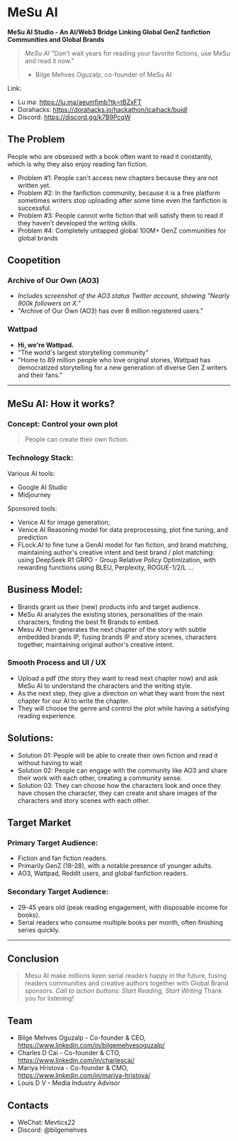 # MeSu AI

**MeSu AI Studio - An AI/Web3 Bridge Linking Global GenZ fanfiction Communities and Global Brands**

> *MeSu AI* "Don't wait years for reading your favorite fictions, use MeSu and read it now."
>  - Bilge Mehves Oguzalp, co-founder of MeSu AI

Link: 
- Lu.ma: https://lu.ma/aeumfimb?tk=tBZxFT
- Dorahacks: https://dorahacks.io/hackathon/icaihack/buidl
- Discord: https://discord.gg/k7B9PcqW

## The Problem
People who are obsessed with a book often want to read it constantly, which is why they also enjoy reading fan fiction.
 
- Problem #1: People can't access new chapters because they are not written yet.
- Problem #2: In the fanfiction community, because it is a free platform sometimes writers stop uploading after some time even the fanfiction is successful.
- Problem #3: People cannot write fiction that will satisfy them to read if they haven't developed the writing skills.
- Problem #4: Completely untapped global 100M+ GenZ communities for global brands

## Coopetition

### Archive of Our Own (AO3)
-   *Includes screenshot of the AO3 status Twitter account, showing "Nearly 900k followers on X."*
-   "Archive of Our Own (AO3) has over 8 million registered users."

### Wattpad
-  **Hi, we're Wattpad.**
- "The world's largest storytelling community"
- "Home to 89 million people who love original stories, Wattpad has democratized storytelling for a new generation of diverse Gen Z writers and their fans."

---

## MeSu AI: How it works?

### Concept: Control your own plot
>  People can create their own fiction.

### Technology Stack: 

Various AI tools: 
- Google AI Studio
- Midjourney

Sponsored tools:
- Venice AI for image generation,
- Venice AI Reasoning model for data preprocessing, plot fine tuning, and prediction
- FLock.AI to fine tune a GenAI model for fan fiction, and brand matching, maintaining author's creative intent and best brand / plot matching: using DeepSeek R1 GRPO - Group Relative Policy Optimization, with rewarding functions using BLEU, Perplexity, ROGUE-1/2/L ...

## Business Model: 
- Brands grant us their (new) products info and target audience.
- MeSu AI analyzes the existing stories, personalities of the main characters, finding the best fit Brands to embed.
- Mesu AI then generates the next chapter of the story with subtle embedded brands IP, fusing brands IP and story scenes, characters together, maintaining original author's creative intent.

### Smooth Process and UI / UX
- Upload a pdf (the story they want to read next chapter now) and ask MeSu AI to understand the characters and the writing style.
- As the next step, they give a direction on what they want from the next chapter for our AI to write the chapter.
- They will choose the genre and control the plot while having a satisfying reading experience.

## Solutions:
- Solution 01: People will be able to create their own fiction and read it without having to wait
- Solution 02: People can engage with the community like AO3 and share their work with each other, creating a community sense.
- Solution 03: They can choose how the characters look and once they have chosen the character, they can create and share images of the characters and story scenes with each other.
 
## Target Market

### Primary Target Audience:
-   Fiction and fan fiction readers.
-   Primarily GenZ (18-28), with a notable presence of younger adults.
-   AO3, Wattpad, Reddit users, and global fanfiction readers.

### Secondary Target Audience:
-   29-45 years old (peak reading engagement, with disposable income for books).
-   Serial readers who consume multiple books per month, often finishing series quickly.

---

## Conclusion
> Mesu AI make millions keen serial readers happy in the future, fusing readers communities and creative authors together with Global Brand sponsors.
> *Call to action buttons: Start Reading, Start Writing*
> Thank you for listening!

## Team
- Bilge Mehves Oguzalp - Co-founder & CEO, https://www.linkedin.com/in/bilgemehvesoguzalp/
- Charles D Cai - Co-founder & CTO, https://www.linkedin.com/in/charlescai/
- Mariya Hristova - Co-founder & CMO, https://www.linkedin.com/in/mariya-hristova/
- Louis D V - Media Industry Advisor

## Contacts

- WeChat: Mevtics22 
- Discord: @bilgemehves
